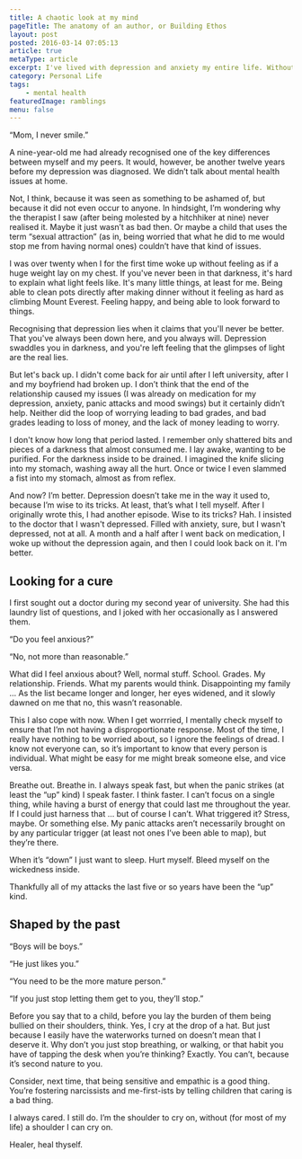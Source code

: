 ```yaml
---
title: A chaotic look at my mind
pageTitle: The anatomy of an author, or Building Ethos
layout: post
posted: 2016-03-14 07:05:13
article: true
metaType: article
excerpt: I've lived with depression and anxiety my entire life. Without trying to sort out the chaos or polish away the rawness, this is an honest account of it.
category: Personal Life
tags:
    - mental health
featuredImage: ramblings
menu: false
---
```


<p class="c-lead c-lead--ornamented"><span class="c-lead__opening">“Mom, I never smile.”</span></p>

A nine-year-old me had already recognised one of the key differences between myself and my peers. It would, however, be another twelve years before my depression was diagnosed. We didn’t talk about mental health issues at home.

Not, I think, because it was seen as something to be ashamed of, but because it did not even occur to anyone. In hindsight, I’m wondering why the therapist I saw (after being molested by a hitchhiker at nine) never realised it. Maybe it just wasn’t as bad then. Or maybe a child that uses the term “sexual attraction” (as in, being worried that what he did to me would stop me from having normal ones) couldn’t have that kind of issues.

I was over twenty when I for the first time woke up without feeling as if a huge weight lay on my chest. If you've never been in that darkness, it's hard to explain what light feels like. It's many little things, at least for me. Being able to clean pots directly after making dinner without it feeling as hard as climbing Mount Everest. Feeling happy, and being able to look forward to things.

Recognising that depression lies when it claims that you'll never be better. That you've always been down here, and you always will. Depression swaddles you in darkness, and you're left feeling that the glimpses of light are the real lies.

But let's back up. I didn't come back for air until after I left university, after I and my boyfriend had broken up. I don’t think that the end of the relationship caused my issues (I was already on medication for my depression, anxiety, panic attacks and mood swings) but it certainly didn’t help. Neither did the loop of worrying leading to bad grades, and bad grades leading to loss of money, and the lack of money leading to worry.

I don't know how long that period lasted. I remember only shattered bits and pieces of a darkness that almost consumed me. I lay awake, wanting to be purified. For the darkness inside to be drained. I imagined the knife slicing into my stomach, washing away all the hurt. Once or twice I even slammed a fist into my stomach, almost as from reflex.

And now? I’m better. Depression doesn’t take me in the way it used to, because I’m wise to its tricks. At least, that’s what I tell myself. After I originally wrote this, I had another episode. Wise to its tricks? Hah. I insisted to the doctor that I wasn't depressed. Filled with anxiety, sure, but I wasn't depressed, not at all. A month and a half after I went back on medication, I woke up without the depression again, and then I could look back on it. I'm better.

## Looking for a cure

I first sought out a doctor during my second year of university. She had this laundry list of questions, and I joked with her occasionally as I answered them.

“Do you feel anxious?”

“No, not more than reasonable.”

What did I feel anxious about? Well, normal stuff. School. Grades. My relationship. Friends. What my parents would think. Disappointing my family … As the list became longer and longer, her eyes widened, and it slowly dawned on me that no, this wasn’t reasonable.

This I also cope with now. When I get worrried, I mentally check myself to ensure that I’m not having a disproportionate response. Most of the time, I really have nothing to be worried about, so I ignore the feelings of dread. I know not everyone can, so it’s important to know that every person is individual. What might be easy for me might break someone else, and vice versa.

Breathe out. Breathe in. I always speak fast, but when the panic strikes (at least the “up” kind) I speak faster. I think faster. I can’t focus on a single thing, while having a burst of energy that could last me throughout the year. If I could just harness that … but of course I can’t. What triggered it? Stress, maybe. Or something else. My panic attacks aren’t necessarily brought on by any particular trigger (at least not ones I’ve been able to map), but they’re there.

When it’s “down” I just want to sleep. Hurt myself. Bleed myself on the wickedness inside.

Thankfully all of my attacks the last five or so years have been the “up” kind.

## Shaped by the past

“Boys will be boys.”

“He just likes you.”

“You need to be the more mature person.”

“If you just stop letting them get to you, they’ll stop.”

Before you say that to a child, before you lay the burden of them being bullied on their shoulders, think. Yes, I cry at the drop of a hat. But just because I easily have the waterworks turned on doesn’t mean that I deserve it. Why don’t you just stop breathing, or walking, or that habit you have of tapping the desk when you’re thinking? Exactly. You can’t, because it’s second nature to you.

Consider, next time, that being sensitive and empathic is a good thing. You’re fostering narcissists and me-first-ists by telling children that caring is a bad thing.

I always cared. I still do. I’m the shoulder to cry on, without (for most of my life) a shoulder I can cry on.

Healer, heal thyself.
